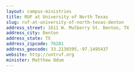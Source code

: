 ```yaml
---
layout: campus-ministries
title: RUF at University of North Texas
slug: ruf-at-university-of-north-texas-denton
address_street: 1611 W. Mulberry St. Denton, TX 
address_city: Denton
address_state: TX
address_zipcode: 76201
address_geocode: 33.2130395,-97.1495437
website: http://untruf.org
minister: Matthew Odum
---
```



